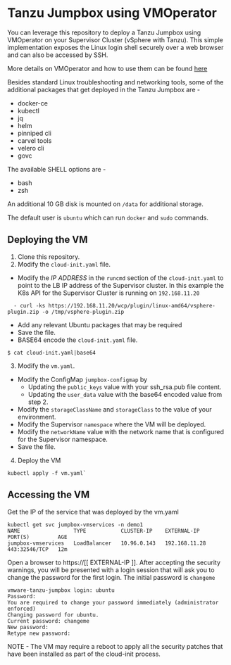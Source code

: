 # Tanzu Jumpbox using VMOperator

You can leverage this repository to deploy a Tanzu Jumpbox using VMOperator on your Supervisor Cluster (vSphere with Tanzu). This simple implementation exposes the Linux login shell securely over a web browser and can also be accessed by SSH. 

More details on VMOperator and how to use them can be found [here](https://docs.vmware.com/en/VMware-vSphere/7.0/vmware-vsphere-with-tanzu/GUID-F81E3535-C275-4DDE-B35F-CE759EA3B4A0.html)


Besides standard Linux troubleshooting and networking tools, some of the additional packages that get deployed in the Tanzu Jumpbox are - 

  - docker-ce
  - kubectl
  - jq
  - helm
  - pinniped cli
  - carvel tools
  - velero cli
  - govc

The available SHELL options are - 
  - bash
  - zsh

An additional 10 GB disk is mounted on `/data` for additional storage. 

The default user is `ubuntu` which can run `docker` and `sudo` commands. 

## Deploying the VM

1. Clone this repository.  
2. Modify the `cloud-init.yaml` file.
- Modify the *IP ADDRESS* in the `runcmd` section of the `cloud-init.yaml` to point to the LB IP address of the Supervisor cluster. In this example the K8s API for  the Supervisor Cluster is running on `192.168.11.20`
```
  - curl -ks https://192.168.11.20/wcp/plugin/linux-amd64/vsphere-plugin.zip -o /tmp/vsphere-plugin.zip
```
- Add any relevant Ubuntu packages that may be required
- Save the file.
- BASE64 encode the `cloud-init.yaml` file.
```
$ cat cloud-init.yaml|base64 
```
3. Modify the `vm.yaml`.
- Modify the ConfigMap `jumpbox-configmap` by 
  - Updating the `public_keys` value with your ssh_rsa.pub file content.
  - Updating the `user_data` value with the base64 encoded value from step 2. 
- Modify the `storageClassName` and `storageClass` to the value of your environment.
- Modify the Supervisor `namespace` where the VM will be deployed.
- Modify the `networkName` value with the network name that is configured for the Supervisor namespace. 
- Save the file. 

4. Deploy the VM 
```
kubectl apply -f vm.yaml`
```

## Accessing the VM

Get the IP of the service that was deployed by the vm.yaml 
```
kubectl get svc jumpbox-vmservices -n demo1
NAME                 TYPE           CLUSTER-IP    EXTERNAL-IP     PORT(S)         AGE
jumpbox-vmservices   LoadBalancer   10.96.0.143   192.168.11.28   443:32546/TCP   12m
```

Open a browser to https://[[  EXTERNAL-IP ]]. After accepting the security warnings, you will be presented with a login session that will ask you to change the password for the first login. The initial password is `changeme` 

```
vmware-tanzu-jumpbox login: ubuntu
Password: 
You are required to change your password immediately (administrator enforced)
Changing password for ubuntu.
Current password: changeme
New password: 
Retype new password: 
```

NOTE - The VM may require a reboot to apply all the security patches that have been installed as part of the cloud-init process. 